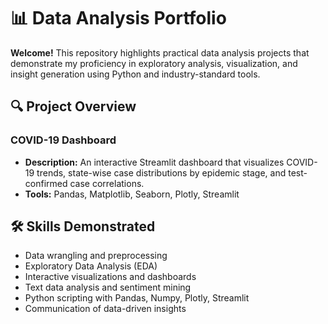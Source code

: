 # 📊 Data Analysis Portfolio

**Welcome!** This repository highlights practical data analysis projects that demonstrate my proficiency in exploratory analysis, visualization, and insight generation using Python and industry-standard tools.


## 🔍 Project Overview

### COVID-19 Dashboard
- **Description:** An interactive Streamlit dashboard that visualizes COVID-19 trends, state-wise case distributions by epidemic stage, and test-confirmed case correlations.
- **Tools:** Pandas, Matplotlib, Seaborn, Plotly, Streamlit 


## 🛠️ Skills Demonstrated
- Data wrangling and preprocessing
- Exploratory Data Analysis (EDA)
- Interactive visualizations and dashboards
- Text data analysis and sentiment mining
- Python scripting with Pandas, Numpy, Plotly, Streamlit
- Communication of data-driven insights


